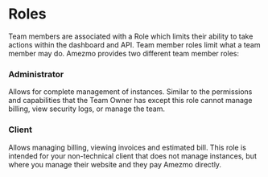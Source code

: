 # Roles

Team members are associated with a Role which limits their ability to take actions within the dashboard and API.
Team member roles limit what a team member may do. Amezmo provides two different team member roles:

### Administrator

Allows for complete management of instances. Similar to the permissions and capabilities that the Team Owner
has except this role cannot manage billing, view security logs, or manage the team.

### Client

Allows managing billing, viewing invoices and estimated bill. This role is intended for your non-technical client
that does not manage instances, but where you manage their website and they pay Amezmo directly.